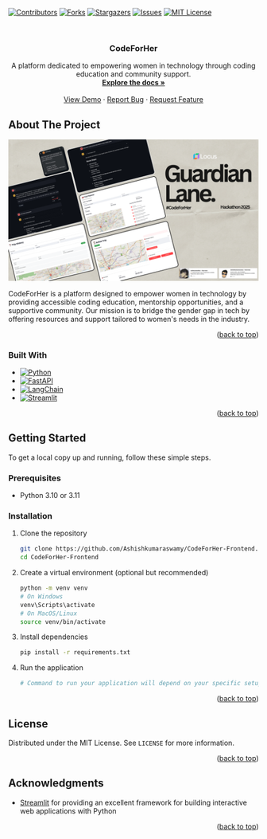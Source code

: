 <a name="readme-top"></a>

[![Contributors][contributors-shield]][contributors-url]
[![Forks][forks-shield]][forks-url]
[![Stargazers][stars-shield]][stars-url]
[![Issues][issues-shield]][issues-url]
[![MIT License][license-shield]][license-url]



<br />
<div align="center">
<h3 align="center">CodeForHer</h3>

  <p align="center">
    A platform dedicated to empowering women in technology through coding education and community support.
    <br />
    <a href="https://github.com/Ashishkumaraswamy/CodeForHer-Frontend"><strong>Explore the docs »</strong></a>
    <br />
    <br />
    <a href="YOUR_DEMO_LINK">View Demo</a>
    ·
    <a href="https://github.com/Ashishkumaraswamy/CodeForHer-Frontend/issues">Report Bug</a>
    ·
    <a href="https://github.com/Ashishkumaraswamy/CodeForHer-Frontend/issues">Request Feature</a>
  </p>
</div>


<!-- ABOUT THE PROJECT -->
## About The Project

[![Product Screenshot][product-screenshot]](YOUR_DEMO_LINK)

CodeForHer is a platform designed to empower women in technology by providing accessible coding education, mentorship opportunities, and a supportive community. Our mission is to bridge the gender gap in tech by offering resources and support tailored to women's needs in the industry.

<p align="right">(<a href="#readme-top">back to top</a>)</p>



### Built With

* [![Python][Python.com]][Python-url]
* [![FastAPI][FastAPI.com]][FastAPI-url]
* [![LangChain][LangChain.com]][LangChain-url]
* [![Streamlit][Streamlit.com]][Streamlit-url]

<p align="right">(<a href="#readme-top">back to top</a>)</p>



<!-- GETTING STARTED -->
## Getting Started

To get a local copy up and running, follow these simple steps.

### Prerequisites

* Python 3.10 or 3.11

### Installation

1. Clone the repository
   ```sh
   git clone https://github.com/Ashishkumaraswamy/CodeForHer-Frontend.git
   cd CodeForHer-Frontend
   ```

2. Create a virtual environment (optional but recommended)
   ```sh
   python -m venv venv
   # On Windows
   venv\Scripts\activate
   # On MacOS/Linux
   source venv/bin/activate
   ```

3. Install dependencies
   ```sh
   pip install -r requirements.txt
   ```

4. Run the application
   ```sh
   # Command to run your application will depend on your specific setup
   ```

<p align="right">(<a href="#readme-top">back to top</a>)</p>


<!-- LICENSE -->
## License

Distributed under the MIT License. See `LICENSE` for more information.

<p align="right">(<a href="#readme-top">back to top</a>)</p>

<!-- ACKNOWLEDGMENTS -->
## Acknowledgments

* [Streamlit](https://streamlit.io/) for providing an excellent framework for building interactive web applications with Python

<p align="right">(<a href="#readme-top">back to top</a>)</p>


<!-- MARKDOWN LINKS & IMAGES -->
<!-- https://www.markdownguide.org/basic-syntax/#reference-style-links -->
[contributors-shield]: https://img.shields.io/github/contributors/Ashishkumaraswamy/CodeForHer-Frontend.svg?style=for-the-badge
[contributors-url]: https://github.com/Ashishkumaraswamy/CodeForHer-Frontend/graphs/contributors
[forks-shield]: https://img.shields.io/github/forks/Ashishkumaraswamy/CodeForHer-Frontend.svg?style=for-the-badge
[forks-url]: https://github.com/Ashishkumaraswamy/CodeForHer-Frontend/network/members
[stars-shield]: https://img.shields.io/github/stars/Ashishkumaraswamy/CodeForHer-Frontend.svg?style=for-the-badge
[stars-url]: https://github.com/Ashishkumaraswamy/CodeForHer-Frontend/stargazers
[issues-shield]: https://img.shields.io/github/issues/Ashishkumaraswamy/CodeForHer-Frontend.svg?style=for-the-badge
[issues-url]: https://github.com/Ashishkumaraswamy/CodeForHer-Frontend/issues
[license-shield]: https://img.shields.io/github/license/Ashishkumaraswamy/CodeForHer-Frontend.svg?style=for-the-badge
[license-url]: https://github.com/Ashishkumaraswamy/CodeForHer-Frontend/blob/master/LICENSE
[product-screenshot]: codeforher_frontend/assets/Code_For_Her.png
[Python.com]: https://img.shields.io/badge/Python-3776AB?style=for-the-badge&logo=python&logoColor=white
[Python-url]: https://www.python.org/
[FastAPI.com]: https://img.shields.io/badge/FastAPI-009688?style=for-the-badge&logo=fastapi&logoColor=white
[FastAPI-url]: https://fastapi.tiangolo.com/
[LangChain.com]: https://img.shields.io/badge/LangChain-000000?style=for-the-badge&logo=chainlink&logoColor=white
[LangChain-url]: https://python.langchain.com/
[Streamlit.com]: https://img.shields.io/badge/Streamlit-FF4B4B?style=for-the-badge&logo=streamlit&logoColor=white
[Streamlit-url]: https://streamlit.io/